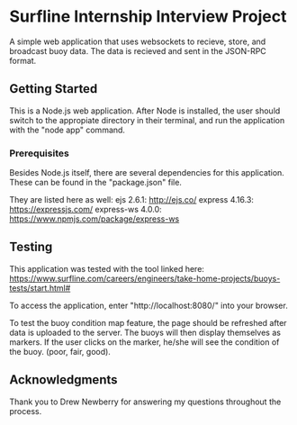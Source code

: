 # Surfline Internship Interview Project

A simple web application that uses websockets to recieve, store, and broadcast buoy data.
The data is recieved and sent in the JSON-RPC format.

## Getting Started

This is a Node.js web application. After Node is installed, the user should switch to the
appropiate directory in their terminal, and run the application with the "node app" command.

### Prerequisites

Besides Node.js itself, there are several dependencies for this application. These can be found in
the "package.json" file.

They are listed here as well:
ejs 2.6.1: http://ejs.co/
express 4.16.3: https://expressjs.com/
express-ws 4.0.0: https://www.npmjs.com/package/express-ws


## Testing

This application was tested with the tool linked here:
https://www.surfline.com/careers/engineers/take-home-projects/buoys-tests/start.html#

To access the application, enter "http://localhost:8080/" into your browser.

To test the buoy condition map feature, the page should be refreshed after data is uploaded
to the server. The buoys will then display themselves as markers. If the user clicks on the marker,
he/she will see the condition of the buoy. (poor, fair, good).


## Acknowledgments

Thank you to Drew Newberry for answering my questions throughout the process.
